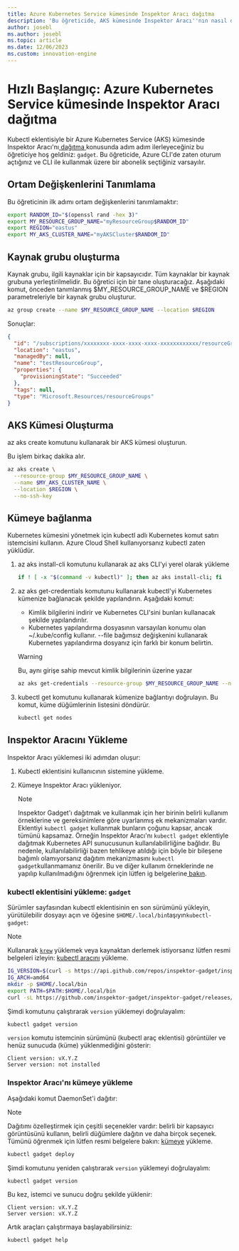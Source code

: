 ```yaml
---
title: Azure Kubernetes Service kümesinde Inspektor Aracı dağıtma
description: 'Bu öğreticide, AKS kümesinde Inspektor Aracı''nın nasıl dağıtılacağı gösterilmektedir'
author: josebl
ms.author: josebl
ms.topic: article
ms.date: 12/06/2023
ms.custom: innovation-engine
---
```


# Hızlı Başlangıç: Azure Kubernetes Service kümesinde Inspektor Aracı dağıtma

Kubectl eklentisiyle bir Azure Kubernetes Service (AKS) kümesinde Inspektor Aracı'nı[ dağıtma ](https://www.inspektor-gadget.io/)konusunda adım adım ilerleyeceğiniz bu öğreticiye hoş geldiniz: `gadget`. Bu öğreticide, Azure CLI'de zaten oturum açtığınız ve CLI ile kullanmak üzere bir abonelik seçtiğiniz varsayılır.

## Ortam Değişkenlerini Tanımlama

Bu öğreticinin ilk adımı ortam değişkenlerini tanımlamaktır:

```bash
export RANDOM_ID="$(openssl rand -hex 3)"
export MY_RESOURCE_GROUP_NAME="myResourceGroup$RANDOM_ID"
export REGION="eastus"
export MY_AKS_CLUSTER_NAME="myAKSCluster$RANDOM_ID"
```

## Kaynak grubu oluşturma

Kaynak grubu, ilgili kaynaklar için bir kapsayıcıdır. Tüm kaynaklar bir kaynak grubuna yerleştirilmelidir. Bu öğretici için bir tane oluşturacağız. Aşağıdaki komut, önceden tanımlanmış $MY_RESOURCE_GROUP_NAME ve $REGION parametreleriyle bir kaynak grubu oluşturur.

```bash
az group create --name $MY_RESOURCE_GROUP_NAME --location $REGION
```

Sonuçlar:

<!-- expected_similarity=0.3 -->
```JSON
{
  "id": "/subscriptions/xxxxxxxx-xxxx-xxxx-xxxx-xxxxxxxxxxxx/resourceGroups/myResourceGroup210",
  "location": "eastus",
  "managedBy": null,
  "name": "testResourceGroup",
  "properties": {
    "provisioningState": "Succeeded"
  },
  "tags": null,
  "type": "Microsoft.Resources/resourceGroups"
}
```

## AKS Kümesi Oluşturma

az aks create komutunu kullanarak bir AKS kümesi oluşturun.

Bu işlem birkaç dakika alır.

```bash
az aks create \
  --resource-group $MY_RESOURCE_GROUP_NAME \
  --name $MY_AKS_CLUSTER_NAME \
  --location $REGION \
  --no-ssh-key
```

## Kümeye bağlanma

Kubernetes kümesini yönetmek için kubectl adlı Kubernetes komut satırı istemcisini kullanın. Azure Cloud Shell kullanıyorsanız kubectl zaten yüklüdür.

1. az aks install-cli komutunu kullanarak az aks CLI'yi yerel olarak yükleme

    ```bash
    if ! [ -x "$(command -v kubectl)" ]; then az aks install-cli; fi
    ```

2. az aks get-credentials komutunu kullanarak kubectl'yi Kubernetes kümenize bağlanacak şekilde yapılandırın. Aşağıdaki komut:
    - Kimlik bilgilerini indirir ve Kubernetes CLI'sini bunları kullanacak şekilde yapılandırılır.
    - Kubernetes yapılandırma dosyasının varsayılan konumu olan ~/.kube/config kullanır. --file bağımsız değişkenini kullanarak Kubernetes yapılandırma dosyanız için farklı bir konum belirtin.

    > [!WARNING]
    > Bu, aynı girişe sahip mevcut kimlik bilgilerinin üzerine yazar

    ```bash
    az aks get-credentials --resource-group $MY_RESOURCE_GROUP_NAME --name $MY_AKS_CLUSTER_NAME --overwrite-existing
    ```

3. kubectl get komutunu kullanarak kümenize bağlantıyı doğrulayın. Bu komut, küme düğümlerinin listesini döndürür.

    ```bash
    kubectl get nodes
    ```

## Inspektor Aracını Yükleme

Inspektor Aracı yüklemesi iki adımdan oluşur:

1. Kubectl eklentisini kullanıcının sistemine yükleme.
2. Kümeye Inspektor Aracı yükleniyor.

    > [!NOTE]
    > Inspektor Gadget'ı dağıtmak ve kullanmak için her birinin belirli kullanım örneklerine ve gereksinimlere göre uyarlanmış ek mekanizmaları vardır. Eklentiyi `kubectl gadget` kullanmak bunların çoğunu kapsar, ancak tümünü kapsamaz. Örneğin Inspektor Aracı'nı `kubectl gadget` eklentiyle dağıtmak Kubernetes API sunucusunun kullanılabilirliğine bağlıdır. Bu nedenle, kullanılabilirliği bazen tehlikeye atıldığı için böyle bir bileşene bağımlı olamıyorsanız dağıtım mekanizmasını `kubectl gadget`kullanmamanız önerilir. Bu ve diğer kullanım örneklerinde ne yapılıp kullanılmadığını öğrenmek için lütfen ig belgelerine[ bakın](https://github.com/inspektor-gadget/inspektor-gadget/blob/main/docs/ig.md).

### kubectl eklentisini yükleme: `gadget`

Sürümler sayfasından kubectl eklentisinin en son sürümünü yükleyin, yürütülebilir dosyayı açın ve öğesine `$HOME/.local/bin`taşıyın`kubectl-gadget`:

> [!NOTE]
> Kullanarak [`krew`](https://sigs.k8s.io/krew) yüklemek veya kaynaktan derlemek istiyorsanız lütfen resmi belgeleri izleyin: [kubectl aracını](https://github.com/inspektor-gadget/inspektor-gadget/blob/main/docs/install.md#installing-kubectl-gadget) yükleme.

```bash
IG_VERSION=$(curl -s https://api.github.com/repos/inspektor-gadget/inspektor-gadget/releases/latest | jq -r .tag_name)
IG_ARCH=amd64
mkdir -p $HOME/.local/bin
export PATH=$PATH:$HOME/.local/bin
curl -sL https://github.com/inspektor-gadget/inspektor-gadget/releases/download/${IG_VERSION}/kubectl-gadget-linux-${IG_ARCH}-${IG_VERSION}.tar.gz  | tar -C $HOME/.local/bin -xzf - kubectl-gadget
```

Şimdi komutunu çalıştırarak `version` yüklemeyi doğrulayalım:

```bash
kubectl gadget version
```

`version` komutu istemcinin sürümünü (kubectl araç eklentisi) görüntüler ve henüz sunucuda (küme) yüklenmediğini gösterir:

<!--expected_similarity="(?m)^Client version: v\d+\.\d+\.\d+$\n^Server version: not installed$"-->
```text
Client version: vX.Y.Z
Server version: not installed
```

### Inspektor Aracı'nı kümeye yükleme

Aşağıdaki komut DaemonSet'i dağıtır:

> [!NOTE]
> Dağıtımı özelleştirmek için çeşitli seçenekler vardır: belirli bir kapsayıcı görüntüsünü kullanın, belirli düğümlere dağıtın ve daha birçok seçenek. Tümünü öğrenmek için lütfen resmi belgelere bakın: [kümeye](https://github.com/inspektor-gadget/inspektor-gadget/blob/main/docs/install.md#installing-in-the-cluster) yükleme.

```bash
kubectl gadget deploy
```

Şimdi komutunu yeniden çalıştırarak `version` yüklemeyi doğrulayalım:

```bash
kubectl gadget version
```

Bu kez, istemci ve sunucu doğru şekilde yüklenir:

<!--expected_similarity="(?m)^Client version: v\d+\.\d+\.\d+$\n^Server version: v\d+\.\d+\.\d+$"-->
```text
Client version: vX.Y.Z
Server version: vX.Y.Z
```

Artık araçları çalıştırmaya başlayabilirsiniz:

```bash
kubectl gadget help
```

<!--
## Clean Up

### Undeploy Inspektor Gadget

```bash
kubectl gadget undeploy
```

### Clean up Azure resources

When no longer needed, you can use `az group delete` to remove the resource group, cluster, and all related resources as follows. The `--no-wait` parameter returns control to the prompt without waiting for the operation to complete. The `--yes` parameter confirms that you wish to delete the resources without an additional prompt to do so.

```bash
az group delete --name $MY_RESOURCE_GROUP_NAME --no-wait --yes
```
-->